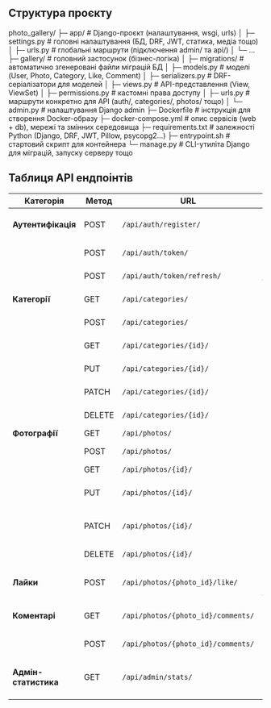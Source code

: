##  Структура проєкту

photo_gallery/
├─ app/               # Django-проєкт (налаштування, wsgi, urls)
│ ├─ settings.py      # головні налаштування (БД, DRF, JWT, статика, медіа тощо)
│ ├─ urls.py          # глобальні маршрути (підключення admin/ та api/)
│ └─ ...
├─ gallery/           # головний застосунок (бізнес-логіка)
│ ├─ migrations/      # автоматично згенеровані файли міграцій БД
│ ├─ models.py        # моделі (User, Photo, Category, Like, Comment)
│ ├─ serializers.py   # DRF-серіалізатори для моделей
│ ├─ views.py         # API-представлення (View, ViewSet)
│ ├─ permissions.py   # кастомні права доступу
│ ├─ urls.py          # маршрути конкретно для API (auth/, categories/, photos/ тощо)
│ └─ admin.py         # налаштування Django admin
├─ Dockerfile         # інструкція для створення Docker-образу
├─ docker-compose.yml # опис сервісів (web + db), мережі та змінних середовища
├─ requirements.txt   # залежності Python (Django, DRF, JWT, Pillow, psycopg2…)
├─ entrypoint.sh      # стартовий скрипт для контейнера
└─ manage.py          # CLI-утиліта Django для міграцій, запуску серверу тощо


## Таблиця API ендпоінтів

| Категорія           | Метод | URL                                  | Опис                                  | Доступ |
|---------------------|-------|--------------------------------------|---------------------------------------|--------|
| **Аутентифікація**  | POST  | `/api/auth/register/`                | Реєстрація нового користувача         | Всі    |
|                     | POST  | `/api/auth/token/`                   | Отримати JWT токен                    | Всі    |
|                     | POST  | `/api/auth/token/refresh/`           | Оновити токен                         | Всі    |
| **Категорії**       | GET   | `/api/categories/`                   | Список категорій                      | Всі    |
|                     | POST  | `/api/categories/`                   | Створити категорію                    | Admin  |
|                     | GET   | `/api/categories/{id}/`              | Перегляд категорії                    | Всі    |
|                     | PUT   | `/api/categories/{id}/`              | Повне оновлення                       | Admin  |
|                     | PATCH | `/api/categories/{id}/`              | Часткове оновлення                    | Admin  |
|                     | DELETE| `/api/categories/{id}/`              | Видалення категорії                   | Admin  |
| **Фотографії**      | GET   | `/api/photos/`                       | Список фото                           | Всі    |
|                     | POST  | `/api/photos/`                       | Завантажити фото                      | Авторизовані |
|                     | GET   | `/api/photos/{id}/`                  | Деталі фото                           | Всі    |
|                     | PUT   | `/api/photos/{id}/`                  | Повне оновлення фото                  | Власник |
|                     | PATCH | `/api/photos/{id}/`                  | Часткове оновлення фото               | Власник |
|                     | DELETE| `/api/photos/{id}/`                  | Видалення фото                        | Власник |
| **Лайки**           | POST  | `/api/photos/{photo_id}/like/`       | Додати або прибрати лайк              | Авторизовані |
| **Коментарі**       | GET   | `/api/photos/{photo_id}/comments/`   | Список коментарів під фото            | Всі    |
|                     | POST  | `/api/photos/{photo_id}/comments/`   | Додати коментар                       | Авторизовані |
| **Адмін-статистика**| GET   | `/api/admin/stats/`                  | Статистика по користувачах і контенту | Admin/Staff |
